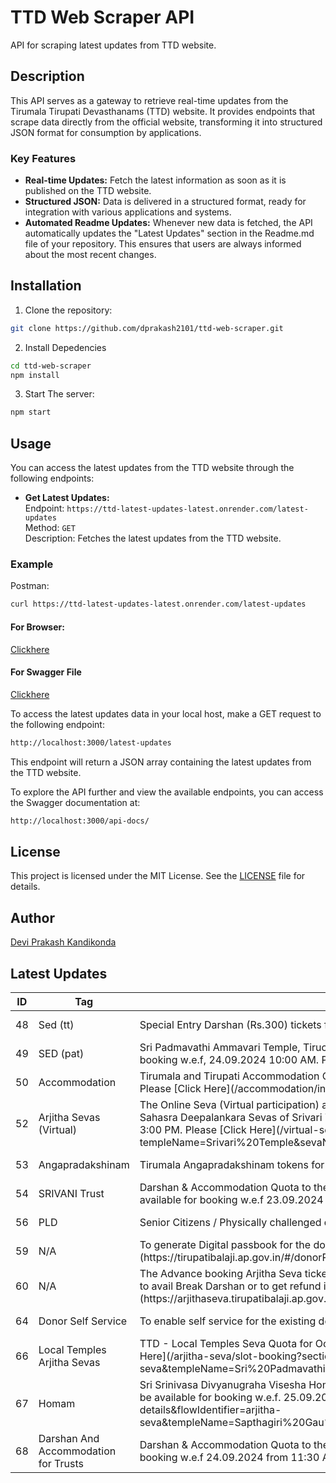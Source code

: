 # TTD Web Scraper API

API for scraping latest updates from TTD website.

## Description

This API serves as a gateway to retrieve real-time updates from the Tirumala Tirupati Devasthanams (TTD) website. It provides endpoints that scrape data directly from the official website, transforming it into structured JSON format for consumption by applications.

### Key Features

- **Real-time Updates:** Fetch the latest information as soon as it is published on the TTD website.
- **Structured JSON:** Data is delivered in a structured format, ready for integration with various applications and systems.
- **Automated Readme Updates:** Whenever new data is fetched, the API automatically updates the "Latest Updates" section in the Readme.md file of your repository. This ensures that users are always informed about the most recent changes.

## Installation

1. Clone the repository:

```bash
git clone https://github.com/dprakash2101/ttd-web-scraper.git
```

2. Install Depedencies

```bash
cd ttd-web-scraper
npm install
```

3. Start The server:

```bash
npm start
```



## Usage

You can access the latest updates from the TTD website through the following endpoints:

- **Get Latest Updates:**  
  Endpoint: `https://ttd-latest-updates-latest.onrender.com/latest-updates`  
  Method: `GET`  
  Description: Fetches the latest updates from the TTD website.

### Example
Postman:
```bash
curl https://ttd-latest-updates-latest.onrender.com/latest-updates
```
#### For Browser:
 [Clickhere](https://ttd-latest-updates-latest.onrender.com/latest-updates)

 #### For Swagger File
 [Clickhere](https://ttd-latest-updates-latest.onrender.com/api-docs/)


To access the latest updates data in your local host, make a GET request to the following endpoint:

```bash
http://localhost:3000/latest-updates
```
This endpoint will return a JSON array containing the latest updates from the TTD website.

To explore the API further and view the available endpoints, you can access the Swagger documentation at:

```bash
http://localhost:3000/api-docs/
```

## License

This project is licensed under the MIT License. See the [LICENSE](LICENSE) file for details.

## Author

[Devi Prakash Kandikonda](https://github.com/dprakash2101)

## Latest Updates
<table><thead><tr><th>ID</th><th>Tag</th><th>Data</th><th>Published At</th></tr></thead><tbody><tr><td>48</td><td>Sed (tt)</td><td>Special Entry Darshan (Rs.300) tickets for December-2024 have been closed </td><td>2024-09-23T10:56:36.139Z</td></tr><tr><td>49</td><td>SED (pat)</td><td>Sri Padmavathi Ammavari Temple, Tiruchanoor Special Entry Darshan (Rs. 200/-) tickets for October-2024 will be available for booking w.e.f, 24.09.2024 10:00 AM. Please [Click Here](/spat/slot-booking?flow=spat&flowIdentifier=spat)</td><td>2024-09-23T11:01:32.403Z</td></tr><tr><td>50</td><td>Accommodation</td><td>Tirumala and Tirupati Accommodation Quota for December-2024 will be available for booking w.e.f. 24.09.2024 03:00 PM. Please [Click Here](/accommodation/instructions?flow=acc&flowIdentifier=acc)
</td><td>2024-09-23T10:58:41.694Z</td></tr><tr><td>52</td><td>Arjitha Sevas (Virtual)</td><td>The Online Seva (Virtual participation) and connected Darshan quota for Kalyanotsavam, Unjal Seva, Arjitha Brahmotsavam & Sahasra Deepalankara Sevas of Srivari Temple, Tirumala for December - 2024 will be available for booking w.e.f. 21.09.2024 3:00 PM. Please [Click Here](/virtual-seva/seva-instructions?templeName=Srivari%20Temple&sevaName=All&flowIdentifier=virtual-seva&flow=virtual-seva)</td><td>2024-09-18T07:02:00.956Z</td></tr><tr><td>53</td><td>Angapradakshinam</td><td>Tirumala Angapradakshinam tokens for December-2024 have been closed.</td><td>2024-09-17T03:33:39.704Z</td></tr><tr><td>54</td><td>SRIVANI Trust</td><td>Darshan & Accommodation Quota to the SRIVANI Trust (Rs. 10,000/-) donors for the month of DECEMBER - 2024 will be available for booking w.e.f 23.09.2024 from 11:00 AM onwards</td><td>2024-09-20T03:32:06.890Z</td></tr><tr><td>56</td><td>PLD</td><td>Senior Citizens / Physically challenged quota for December-2024 have been closed.</td><td>2024-09-17T14:13:34.361Z</td></tr><tr><td>59</td><td>N/A</td><td>To generate Digital passbook for the donations made before September 2016, please [click here](https://tirupatibalaji.ap.gov.in/#/donorPassbook).</td><td>2023-11-22T14:20:06.620Z</td></tr><tr><td>60</td><td>N/A</td><td>The Advance booking Arjitha Seva ticket holders of Sahasrakalasabhishekam, Vishesha Pooja, Nijapada darshanam are requested to avail Break Darshan or to get refund instead of Seva for their booking made in advance. Please [click here](https://arjithaseva.tirupatibalaji.ap.gov.in/#/) to avail break darshan or to get refund.</td><td>2023-11-22T14:20:16.980Z</td></tr><tr><td>64</td><td>Donor Self Service</td><td>To enable self service for the existing donors, please [Click here](https://tirupatibalaji.ap.gov.in/#/donorSelfservice).</td><td>2024-01-16T05:12:09.518Z</td></tr><tr><td>66</td><td>Local Temples Arjitha Sevas</td><td>TTD - Local Temples Seva Quota for October-2024 will be available for booking w.e.f 25.09.2024 at 10:00 AM. Please [Click Here](/arjitha-seva/slot-booking?section=pilgrim-details&flowIdentifier=arjitha-seva&templeName=Sri%20Padmavathi%20Ammavari%20Temple&sevaName=All)</td><td>2024-06-12T11:22:52.407Z</td></tr><tr><td>67</td><td>Homam</td><td>Sri Srinivasa Divyanugraha Visesha Homam at Saptha Gau Pradhakshina shala, Alipiri Tickets for the month of October 2024 will be available for booking w.e.f. 25.09.2024 10.00AM. Please [Click Here](/arjitha-seva/slot-booking?section=pilgrim-details&flowIdentifier=arjitha-seva&templeName=Sapthagiri%20Gau%20Pradakshina%20Shala&sevaName=Sri%20Srinivasa%20Divyaanugraha%20Homam)</td><td>2024-09-20T03:25:47.056Z</td></tr><tr><td>68</td><td>Darshan And Accommodation for Trusts</td><td>Darshan & Accommodation Quota to the Trusts / Schemes Donors for the month of DECEMBER - 2024 will be available for booking w.e.f 24.09.2024 from 11:30 AM onwards</td><td>2024-09-03T10:41:08.006Z</td></tr></tbody></table>
